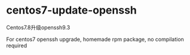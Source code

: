 # centos7-update-openssh
Centos7.8升级openssh9.3

For centos7 openssh upgrade, homemade rpm package, no compilation required
